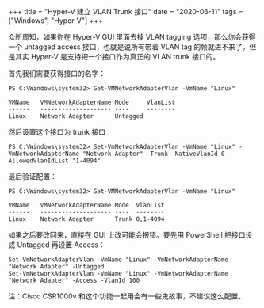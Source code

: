 +++
title = "Hyper-V 建立 VLAN Trunk 接口"
date = "2020-06-11"
tags = ["Windows", "Hyper-V"]
+++

众所周知，如果你在 Hyper-V GUI 里面去掉 VLAN tagging 选项，那么你会获得一个 untagged access 接口，也就是说所有带着 VLAN tag 的帧就进不来了。但是其实 Hyper-V 是支持把一个接口作为真正的 VLAN trunk 接口的。

首先我们需要获得接口的名字：

```
PS C:\Windows\system32> Get-VMNetworkAdapterVlan -VmName "Linux"

VMName   VMNetworkAdapterName Mode     VlanList
------   -------------------- ----     --------
Linux    Network Adapter      Untagged
```

然后设置这个接口为 trunk 接口：

```
PS C:\Windows\system32> Set-VmNetworkAdapterVlan -VmName "Linux" -VmNetworkAdapterName "Network Adapter" -Trunk -NativeVlanId 0 -AllowedVlanIdList "1-4094"
```

最后验证配置：

```
PS C:\Windows\system32> Get-VMNetworkAdapterVlan -VmName "Linux"

VMName   VMNetworkAdapterName Mode  VlanList
------   -------------------- ----  --------
Linux    Network Adapter      Trunk 0,1-4094
```

如果之后要改回来，直接在 GUI 上改可能会报错。要先用 PowerShell 把接口设成 Untagged 再设置 Access：

```
Set-VmNetworkAdapterVlan -VmName "Linux" -VmNetworkAdapterName "Network Adapter" -Untagged
Set-VmNetworkAdapterVlan -VmName "Linux" -VmNetworkAdapterName "Network Adapter" -Access -VlanId 100
```

注：Cisco CSR1000v 和这个功能一起用会有一些鬼故事，不建议这么配置。
